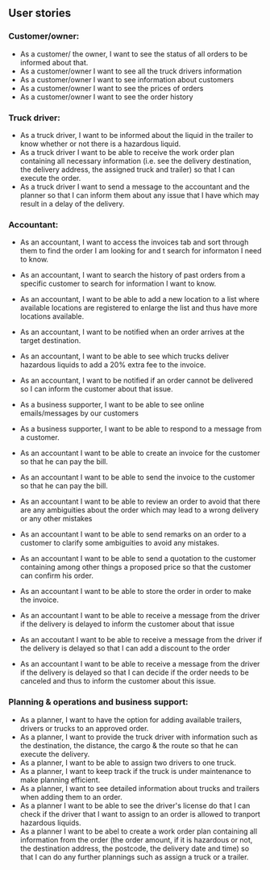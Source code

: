 ## User stories

### Customer/owner:


* As a customer/ the owner, I want to see the status of all orders to be informed about that.
* As a customer/owner I want to see all the truck drivers information 
* As a customer/owner I want to see information about customers
* As a customer/owner I want to see the prices of orders
* As a customer/owner I want to see the order history


### Truck driver:

* As a truck driver, I want to be informed about the liquid in the trailer to know whether or not there is a hazardous liquid.
* As a truck driver I want to be able to receive the work order plan containing all necessary information (i.e. see the delivery destination, the delivery address, the assigned truck and trailer) so that I can execute the order. 
* As a truck driver I want to send a message to the accountant and the planner so that I can inform them about any issue that I have which may result in a delay of the delivery. 


### Accountant:

* As an accountant, I want to access the invoices tab and sort through them to find the order I am looking for and t search for informaton I need to know.
* As an accountant, I want to search the history of past orders from a specific customer to search for information I want to know.

* As an accountant, I want to be able to add a new location to a list where available locations are registered to enlarge the list and thus have more locations available. 
* As an accountant, I want to be notified when an order arrives at the target destination. 
* As an accountant, I want to be able to see which trucks deliver hazardous liquids to add a 20% extra fee to the invoice. 
* As an accountant, I want to be notified if an order cannot be delivered so I can inform the customer about that issue. 
* As a business supporter, I want to be able to see online emails/messages by our customers
* As a business supporter, I want to be able to respond to a message from a customer.

  
* As an accountant I want to be able to create an invoice for the customer so that he can pay the bill.
* As an accountant I want to be able to send the invoice to the customer so that he can pay the bill.
* As an accountant I want to be able to review an order to avoid that there are any ambiguities about the order which may lead to a wrong delivery or any other mistakes
* As an accountant I want to be able to send remarks on an order to a customer to clarify some ambiguities to avoid any mistakes. 
* As an accountant I want to be able to send a quotation to the customer containing among other things a proposed price so that the customer can confirm his order. 
* As an accountant I want to be able to store the order in order to make the invoice. 
* As an accountant I want to be able to receive a message from the driver if the delivery is delayed to inform the customer about that issue 
* As an accoutant I want to be able to receive a message from the driver if the delivery is delayed so that I can add a discount to the order 
* As an accountant I want to be able to receive a message from the driver if the delivery is delayed so that I can decide if the order needs to be canceled and thus to inform the customer about this issue.



### Planning & operations and business support:
* As a planner, I want to have the option for adding available trailers, drivers or trucks to an approved order. 
* As a planner, I want to provide the truck driver with information such as the destination, the distance, the cargo & the route so that he can execute the delivery.
* As a planner, I want to be able to assign two drivers to one truck.
* As a planner, I want to keep track if the truck is under maintenance to make planning efficient. 
* As a planner, I want to see detailed information about trucks and trailers when adding them to an order. 
* As a planner I want to be able to see the driver's license do that I can check if the driver that I want to assign to an order is allowed to tranport hazardous liquids. 
* As a planner I want to be abel to create a work order plan containing all information from the order (the order amount, if it is hazardous or not, the destination address, the postcode, the delivery date and time) so that I can do any further plannings such as assign a truck or a trailer. 







